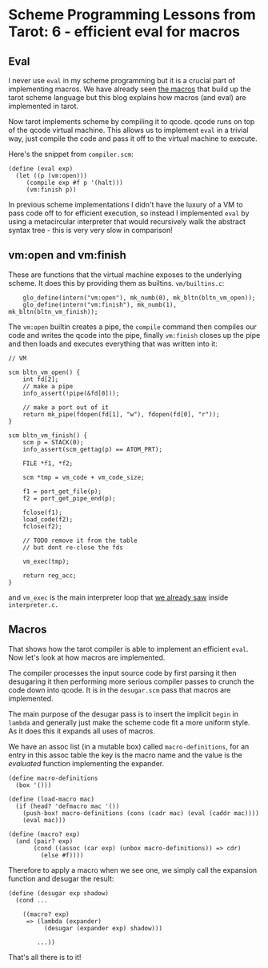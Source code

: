 # Scheme Programming Lessons from Tarot: 6 - efficient eval for macros

## Eval

I never use `eval` in my scheme programming but it is a crucial part of implementing macros. We have already seen [the macros](scheme-4) that build up the tarot scheme language but this blog explains how macros (and eval) are implemented in tarot.

Now tarot implements scheme by compiling it to qcode. qcode runs on top of the qcode virtual machine. This allows us to implement `eval` in a trivial way, just compile the code and pass it off to the virtual machine to execute.

Here's the snippet from `compiler.scm`:

```
(define (eval exp)
  (let ((p (vm:open)))
     (compile exp #f p '(halt)))
     (vm:finish p))
```

In previous scheme implementations I didn't have the luxury of a VM to pass code off to for efficient execution, so instead I implemented `eval` by using a metacircular interpreter that would recursively walk the abstract syntax tree - this is very very slow in comparison!

## vm:open and vm:finish

These are functions that the virtual machine exposes to the underlying scheme. It does this by providing them as builtins. `vm/builtins.c`:

```
	glo_define(intern("vm:open"), mk_numb(0), mk_bltn(bltn_vm_open));
	glo_define(intern("vm:finish"), mk_numb(1), mk_bltn(bltn_vm_finish));
```

The `vm:open` builtin creates a pipe, the `compile` command then compiles our code and writes the qcode into the pipe, finally `vm:finish` closes up the pipe and then loads and executes everything that was written into it:

```
// VM

scm bltn_vm_open() {
	int fd[2];
	// make a pipe
	info_assert(!pipe(&fd[0]));

	// make a port out of it
	return mk_pipe(fdopen(fd[1], "w"), fdopen(fd[0], "r"));
}

scm bltn_vm_finish() {
	scm p = STACK(0);
	info_assert(scm_gettag(p) == ATOM_PRT);

	FILE *f1, *f2;

	scm *tmp = vm_code + vm_code_size;

	f1 = port_get_file(p);
	f2 = port_get_pipe_end(p);

	fclose(f1);
	load_code(f2);
	fclose(f2);

	// TODO remove it from the table
	// but dont re-close the fds

	vm_exec(tmp);

	return reg_acc;
}
```

and `vm_exec` is the main interpreter loop that [we already saw](scheme-5#interpreter) inside `interpreter.c.`

## Macros

That shows how the tarot compiler is able to implement an efficient `eval`. Now let's look at how macros are implemented.

The compiler processes the input source code by first parsing it then desugaring it then performing more serious compiler passes to crunch the code down into qcode. It is in the `desugar.scm` pass that macros are implemented.

The main purpose of the desugar pass is to insert the implicit `begin` in `lambda` and generally just make the scheme code fit a more uniform style. As it does this it expands all uses of macros.

We have an assoc list (in a mutable box) called `macro-definitions`, for an entry in this assoc table the key is the macro name and the value is the *evaluated* function implementing the expander.

```
(define macro-definitions
  (box '()))

(define (load-macro mac)
  (if (head? 'defmacro mac '())
	(push-box! macro-definitions (cons (cadr mac) (eval (caddr mac))))
	(eval mac)))

(define (macro? exp)
  (and (pair? exp)
       (cond ((assoc (car exp) (unbox macro-definitions)) => cdr)
	     (else #f))))
```

Therefore to apply a macro when we see one, we simply call the expansion function and desugar the result:

```
(define (desugar exp shadow)
  (cond ...

	((macro? exp)
	 => (lambda (expander)
	      (desugar (expander exp) shadow)))

        ...))
```

That's all there is to it!
